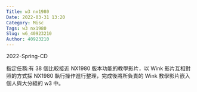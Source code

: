 ```yaml
---
Title: w3 nx1980
Date: 2022-03-31 13:20
Category: Misc
Tags: w3 nx1980
Slug: w6_40923210
Author: 40923210
---
```


2022-Spring-CD

<!-- PELICAN_END_SUMMARY -->
指定任務:有 38 個比較接近 NX1980 版本功能的教學影片，以 Wink 影片互相對照的方式採 NX1980 執行操作進行整理，完成後將所負責的 Wink 教學影片嵌入個人與大分組的 w3 中。
